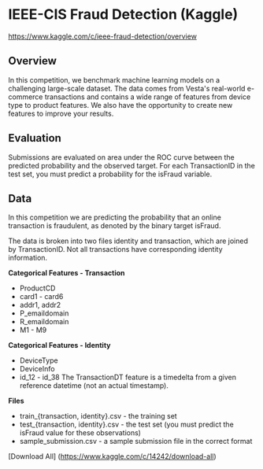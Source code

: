 # IEEE-CIS Fraud Detection (Kaggle)
https://www.kaggle.com/c/ieee-fraud-detection/overview

## Overview
In this competition, we benchmark machine learning models on a challenging large-scale dataset. The data comes from Vesta's real-world e-commerce transactions and contains a wide range of features from device type to product features. We also have the opportunity to create new features to improve your results.

## Evaluation
Submissions are evaluated on area under the ROC curve between the predicted probability and the observed target.
For each TransactionID in the test set, you must predict a probability for the isFraud variable.

## Data
In this competition we are predicting the probability that an online transaction is fraudulent, as denoted by the binary target isFraud.

The data is broken into two files identity and transaction, which are joined by TransactionID. Not all transactions have corresponding identity information.

__Categorical Features - Transaction__

* ProductCD
* card1 - card6
* addr1, addr2
* P_emaildomain
* R_emaildomain
* M1 - M9

__Categorical Features - Identity__
* DeviceType
* DeviceInfo
* id_12 - id_38
The TransactionDT feature is a timedelta from a given reference datetime (not an actual timestamp).

__Files__

* train_{transaction, identity}.csv - the training set
* test_{transaction, identity}.csv - the test set (you must predict the isFraud value for these observations)
* sample_submission.csv - a sample submission file in the correct format

[Download All] (https://www.kaggle.com/c/14242/download-all)
